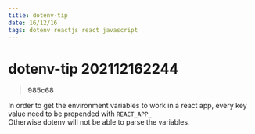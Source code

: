 ```yaml
---
title: dotenv-tip
date: 16/12/16
tags: dotenv reactjs react javascript
---
```


# **dotenv-tip** 202112162244 
> **985c68**

In order to get the environment variables to work in a react app, every key value need to be prepended with `REACT_APP_`  
Otherwise dotenv will not be able to parse the variables.
  

